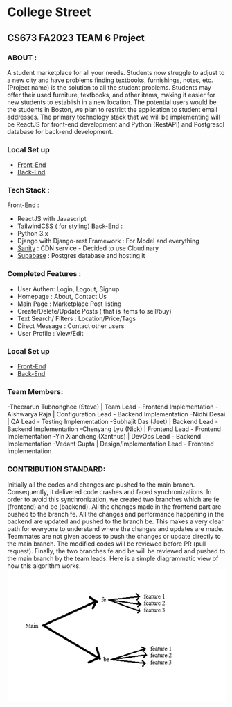 # College Street
## CS673 FA2023 TEAM 6 Project

### ABOUT :
A student marketplace for all your needs. Students now struggle to adjust to a new city and have problems finding textbooks, furnishings, notes, etc. (Project name) is the solution to all the student problems. Students may offer their used furniture, textbooks, and other items, making it easier for new students to establish in a new location. The potential users would be the students in Boston, we plan to restrict the application to student email addresses. The primary technology stack that we will be implementing will be ReactJS for front-end development and Python (RestAPI) and Postgresql database for back-end development. 

### Local Set up
 - [Front-End](https://github.com/BUMETCS673/CS673F23TEAM6/blob/main/code/web-app/Readme.md)
 - [Back-End](https://github.com/BUMETCS673/CS673F23TEAM6/blob/main/code/server/README.md)


### Tech Stack :
Front-End : 
 - ReactJS with Javascript
 - TailwindCSS ( for styling)
Back-End : 
 - Python 3.x
 - Django with Django-rest Framework : For Model and everything
 - [Sanity](https://www.sanity.io/) : CDN service -  Decided to use Cloudinary
 - [Supabase](https://supabase.com/) : Postgres database and hosting it


### Completed Features :
- User Authen: Login, Logout, Signup
- Homepage : About, Contact Us
- Main Page : Marketplace Post listing
- Create/Delete/Update Posts ( that is items to sell/buy)
- Text Search/ Filters : Location/Price/Tags
- Direct Message : Contact other users
- User Profile : View/Edit


### Local Set up
 - [Front-End](https://github.com/BUMETCS673/CS673F23TEAM6/blob/main/code/web-app/Readme.md)
 - [Back-End](https://github.com/BUMETCS673/CS673F23TEAM6/blob/main/code/server/README.md)


### Team Members:
-Theerarun Tubnonghee (Steve) | Team Lead - Frontend Implementation
-Aishwarya Raja | Configuration Lead - Backend Implementation
-Nidhi Desai | QA Lead - Testing Implementation
-Subhajit Das (Jeet) | Backend Lead - Backend Implementation
-Chenyang Lyu (Nick) | Frontend Lead - Frontend Implementation
-Yin Xiancheng (Xanthus) | DevOps Lead - Backend Implementation
-Vedant Gupta | Design/Implementation Lead - Frontend Implementation


### CONTRIBUTION STANDARD:
Initially all the codes and changes are pushed to the main branch. Consequently, it delivered code crashes and faced synchronizations. 
In order to avoid this synchronization, we created two branches which are fe (frontend) and be (backend). All the changes made in the frontend part are pushed to the branch fe. All the changes and performance happening in the backend are updated and pushed to the branch be. This makes a very clear path for everyone to understand where the changes and updates are made. Teammates are not given access to push the changes or update directly to the main branch.  The modified codes will be reviewed before PR (pull request). 
Finally, the two branches fe and be will be reviewed and pushed to the main branch by the team leads. Here is a simple diagrammatic view of how this algorithm works.
![Alt text](image.png)
